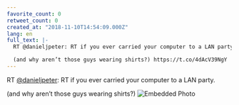 ```yaml
---
favorite_count: 0
retweet_count: 0
created_at: "2018-11-10T14:54:09.000Z"
lang: en
full_text: |-
  RT @danieljpeter: RT if you ever carried your computer to a LAN party.

  (and why aren’t those guys wearing shirts?) https://t.co/4dAcV39NgY
---
```


RT [@danieljpeter](https://twitter.com/danieljpeter): RT if you ever carried
your computer to a LAN party.

(and why aren’t those guys wearing shirts?)
![Embedded Photo](https://twitter-media-coderbyheart.s3.eu-north-1.amazonaws.com/1061270793382957058-DrpkFkjVAAAkCEC.jpg)
